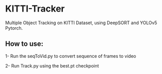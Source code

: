 # KITTI-Tracker
Multiple Object Tracking on KITTI Dataset, using DeepSORT and YOLOv5 Pytorch.

## How to use:
1- Run the seqToVid.py to convert sequence of frames to video

2- Run Track.py using the best.pt checkpoint

